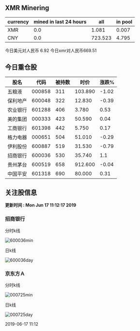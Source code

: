 ## XMR Minering

|currency|mined in last 24 hours|all|in pool|
|---|---|---|---|
|XMR|0.0|1.081|0.007|
|CNY|0.0|723.523|4.795|

今日美元对人民币 6.92	今日xmr对人民币669.51


## 今日重仓股 

|股名|代码|被持数|时价|涨跌%|
|---|---|---|---|---|
|五粮液|000858|311|103.890|-1.02|
|保利地产|600048|322|12.830|-0.39|
|农业银行|601288|406|3.780|0.53|
|美的集团|000333|423|50.590|0.04|
|工商银行|601398|442|5.750|0.17|
|格力电器|000651|504|51.010|-0.29|
|伊利股份|600887|519|31.530|-0.79|
|招商银行|600036|530|35.740|1.1|
|贵州茅台|600519|658|912.600|-0.04|
|中国平安|601318|690|80.000|0.31|

## 关注股信息
**更新时间 : Mon Jun 17 11:12:17 2019**
### 招商银行 
分时k线

![600036min](http://image.sinajs.cn/newchart/min/n/sh600036.gif)

日k线

![600036day](http://image.sinajs.cn/newchart/daily/n/sh600036.gif)

### 京东方Ａ 
分时k线

![000725min](http://image.sinajs.cn/newchart/min/n/sz000725.gif)

日k线

![000725day](http://image.sinajs.cn/newchart/daily/n/sz000725.gif)

2019-06-17 11:12